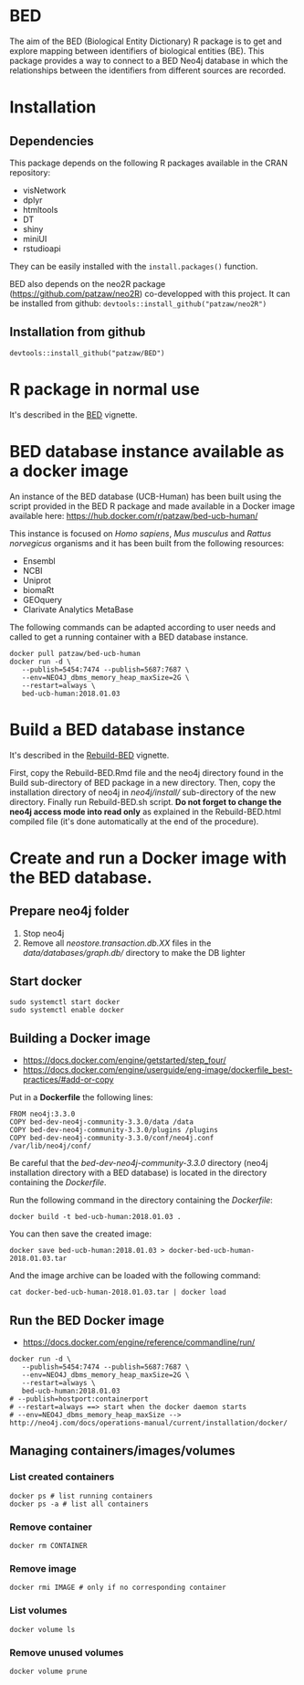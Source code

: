 # BED

The aim of the BED (Biological Entity Dictionary) R package is to get
and explore mapping between identifiers of biological entities (BE).
This package provides a way to connect to a BED Neo4j database in which the
relationships between the identifiers from different sources are recorded.

# Installation

## Dependencies

This package depends on the following R packages available in the
CRAN repository:

   - visNetwork
   - dplyr
   - htmltools
   - DT
   - shiny
   - miniUI
   - rstudioapi
   
They can be easily installed with the `install.packages()` function.
   
BED also depends on the neo2R package (https://github.com/patzaw/neo2R)
co-developped with this project.
It can be installed from github: `devtools::install_github("patzaw/neo2R")`

## Installation from github

```
devtools::install_github("patzaw/BED")
```

# R package in normal use

It's described in the [BED](inst/doc/BED.html) vignette.

# BED database instance available as a docker image

An instance of the BED database (UCB-Human)
has been built using the script provided
in the BED R package and made available in a Docker
image available here:
https://hub.docker.com/r/patzaw/bed-ucb-human/

This instance
is focused on *Homo sapiens*, *Mus musculus* and *Rattus norvegicus* organisms
and it has been built from the following resources:

   - Ensembl
   - NCBI
   - Uniprot
   - biomaRt
   - GEOquery
   - Clarivate Analytics MetaBase
   
The following commands can be adapted according to user needs and called to
get a running container with a BED database instance.

```
docker pull patzaw/bed-ucb-human
docker run -d \
   --publish=5454:7474 --publish=5687:7687 \
   --env=NEO4J_dbms_memory_heap_maxSize=2G \
   --restart=always \
   bed-ucb-human:2018.01.03
```

# Build a BED database instance

It's described in the [Rebuild-BED](inst/Build/Rebuild-BED.html) vignette.

First, copy the Rebuild-BED.Rmd file and the neo4j directory found
in the Build sub-directory of BED package in a new directory.
Then, copy the installation directory of neo4j in
*neo4j/install/* sub-directory of the new directory.
Finally run Rebuild-BED.sh script.
**Do not forget to change the neo4j access mode into read only** as
explained in the Rebuild-BED.html compiled file
(it's done automatically at the end of the procedure).

# Create and run a Docker image with the BED database.

## Prepare neo4j folder

1. Stop neo4j
2. Remove all *neostore.transaction.db.XX* files
in the *data/databases/graph.db/* directory to make the DB lighter

## Start docker

```
sudo systemctl start docker
sudo systemctl enable docker
```

## Building a Docker image

- https://docs.docker.com/engine/getstarted/step_four/
- https://docs.docker.com/engine/userguide/eng-image/dockerfile_best-practices/#add-or-copy

Put in a **Dockerfile** the following lines:

```
FROM neo4j:3.3.0
COPY bed-dev-neo4j-community-3.3.0/data /data
COPY bed-dev-neo4j-community-3.3.0/plugins /plugins
COPY bed-dev-neo4j-community-3.3.0/conf/neo4j.conf /var/lib/neo4j/conf/
```

Be careful that the *bed-dev-neo4j-community-3.3.0* directory (neo4j
installation directory with a BED database) is located in the directory
containing the *Dockerfile*.

Run the following command in the directory containing the *Dockerfile*:

```
docker build -t bed-ucb-human:2018.01.03 .
```

You can then save the created image:

```
docker save bed-ucb-human:2018.01.03 > docker-bed-ucb-human-2018.01.03.tar
```

And the image archive can be loaded with the following command:

```
cat docker-bed-ucb-human-2018.01.03.tar | docker load
```

## Run the BED Docker image

- https://docs.docker.com/engine/reference/commandline/run/

```
docker run -d \
   --publish=5454:7474 --publish=5687:7687 \
   --env=NEO4J_dbms_memory_heap_maxSize=2G \
   --restart=always \
   bed-ucb-human:2018.01.03
# --publish=hostport:containerport
# --restart=always ==> start when the docker daemon starts
# --env=NEO4J_dbms_memory_heap_maxSize --> http://neo4j.com/docs/operations-manual/current/installation/docker/
```

## Managing containers/images/volumes

### List created containers

```
docker ps # list running containers
docker ps -a # list all containers
```

### Remove container

```
docker rm CONTAINER
```

### Remove image

```
docker rmi IMAGE # only if no corresponding container
```

### List volumes

```
docker volume ls
```

### Remove unused volumes

```
docker volume prune
```
